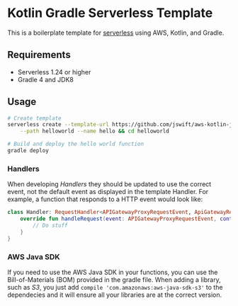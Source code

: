 # Kotlin Gradle Serverless Template

This is a boilerplate template for [serverless](https://serverless.com/) using AWS, 
Kotlin, and Gradle.

## Requirements
 - Serverless 1.24 or higher
 - Gradle 4 and JDK8 
 
## Usage
```bash
# Create template
serverless create --template-url https://github.com/jswift/aws-kotlin-jvm-gradle \
    --path helloworld --name hello && cd helloworld

# Build and deploy the hello world function
gradle deploy
```

### Handlers
When developing _Handlers_ they should be updated to use the correct event, not the
default event as displayed in the template Handler. For example, a function that 
responds to a HTTP event would look like:

```kotlin
class Handler: RequestHandler<APIGatewayProxyRequestEvent, ApiGatewayResponse> {
    override fun handleRequest(event: APIGatewayProxyRequestEvent, context: Context): ApiGatewayResponse {
        // Do stuff
    }
}
```

### AWS Java SDK
If you need to use the AWS Java SDK in your functions, you can use the Bill-of-Materials
(BOM) provided in the gradle file. When adding a library, such as _S3_, you just add
`compile 'com.amazonaws:aws-java-sdk-s3'` to the dependecies and it will ensure all
your libraries are at the correct version.
